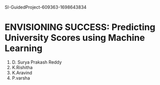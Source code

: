  SI-GuidedProject-609363-1698643834
# ENVISIONING SUCCESS: Predicting University Scores using Machine Learning
1. D. Surya Prakash Reddy
2. K.Rishitha
3. K.Aravind
4. P.varsha
